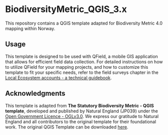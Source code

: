 # BiodiversityMetric_QGIS_3.x

This repository contains a QGIS template adapted for Biodiversity Metric 4.0 mapping within Norway. 

## Usage

This template is designed to be used with QField, a mobile GIS application that allows for efficient field data collection. For detailed instructions on how to utilize QField for your mapping projects, and how to customize this template to fit your specific needs, refer to the field surveys chapter in the [Local Ecosystem accounts - a technical guidebook](https://ninanor.github.io/EAguide/data-collection/field-surveys/field-surveys.html).

## Acknowledgments

This template is adapted from **The Statutory Biodiversity Metric - QGIS template**, developed and published by Natural England (JP039) under the [Open Government Licence - OGLv3.0](https://publications.naturalengland.org.uk/copyright). We express our gratitude to Natural England and all contributors to the original template for their foundational work. The original QGIS Template can be downloaded [here](https://publications.naturalengland.org.uk/publication/6049804846366720).
